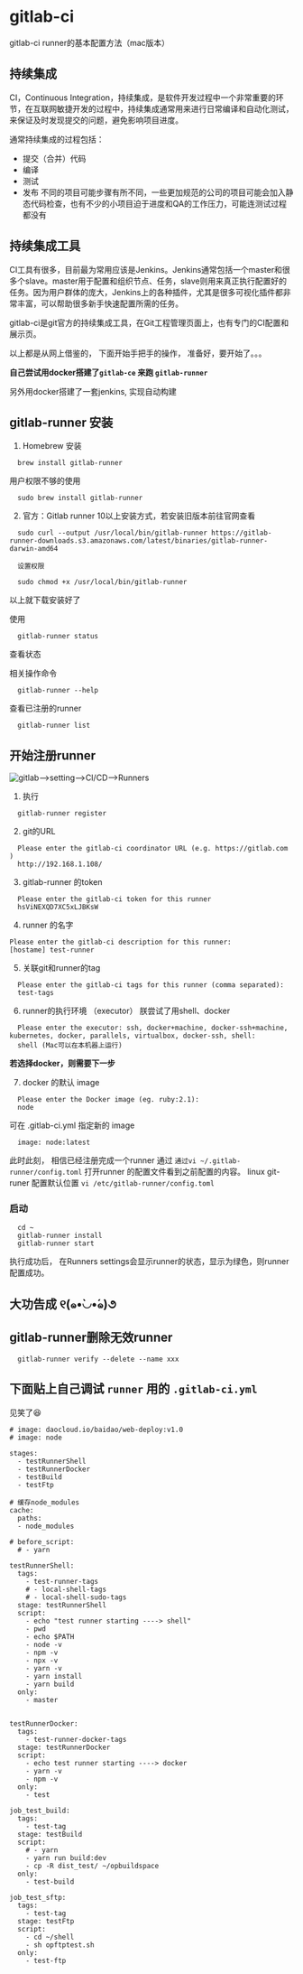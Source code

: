 # gitlab-ci

gitlab-ci runner的基本配置方法（mac版本）

## 持续集成
CI，Continuous Integration，持续集成，是软件开发过程中一个非常重要的环节，在互联网敏捷开发的过程中，持续集成通常用来进行日常编译和自动化测试，来保证及时发现提交的问题，避免影响项目进度。

通常持续集成的过程包括：

* 提交（合并）代码
* 编译
* 测试
* 发布
不同的项目可能步骤有所不同，一些更加规范的公司的项目可能会加入静态代码检查，也有不少的小项目迫于进度和QA的工作压力，可能连测试过程都没有


## 持续集成工具

CI工具有很多，目前最为常用应该是Jenkins。Jenkins通常包括一个master和很多个slave。master用于配置和组织节点、任务，slave则用来真正执行配置好的任务。因为用户群体的庞大，Jenkins上的各种插件，尤其是很多可视化插件都非常丰富，可以帮助很多新手快速配置所需的任务。

gitlab-ci是git官方的持续集成工具，在Git工程管理页面上，也有专门的CI配置和展示页。

以上都是从网上借鉴的， 下面开始手把手的操作， 准备好，要开始了。。。

**自己尝试用docker搭建了`gitlab-ce` 来跑 `gitlab-runner`**

另外用docker搭建了一套jenkins, 实现自动构建

## gitlab-runner 安装

1. Homebrew 安装

```
  brew install gitlab-runner
```
用户权限不够的使用
```
  sudo brew install gitlab-runner
```

2. 官方：Gitlab runner 10以上安装方式，若安装旧版本前往官网查看

```
  sudo curl --output /usr/local/bin/gitlab-runner https://gitlab-runner-downloads.s3.amazonaws.com/latest/binaries/gitlab-runner-darwin-amd64

  设置权限

  sudo chmod +x /usr/local/bin/gitlab-runner
```

以上就下载安装好了

使用
```
  gitlab-runner status
```

查看状态

相关操作命令

```
  gitlab-runner --help
```

查看已注册的runner
```
  gitlab-runner list
```

## 开始注册runner

![gitlab-->setting-->CI/CD-->Runners](./assets/img01.png "eg")

1. 执行
```
  gitlab-runner register
```

2. git的URL

```
  Please enter the gitlab-ci coordinator URL (e.g. https://gitlab.com )
  http://192.168.1.108/
```

3. gitlab-runner 的token

```
  Please enter the gitlab-ci token for this runner
  hsViNEXQD7XC5xLJBKsW
```

4. runner 的名字

```
Please enter the gitlab-ci description for this runner:
[hostame] test-runner
```

5. 关联git和runner的tag

```
  Please enter the gitlab-ci tags for this runner (comma separated):
  test-tags
```

6. runner的执行环境 （executor）
  朕尝试了用shell、docker

```
  Please enter the executor: ssh, docker+machine, docker-ssh+machine, kubernetes, docker, parallels, virtualbox, docker-ssh, shell:
  shell (Mac可以在本机器上运行)
```

**若选择docker，则需要下一步**

7. docker 的默认 image

```
  Please enter the Docker image (eg. ruby:2.1):
  node
```

可在 .gitlab-ci.yml 指定新的 image
```
  image: node:latest
```

此时此刻， 相信已经注册完成一个runner
通过 ` 通过vi ~/.gitlab-runner/config.toml ` 打开runner 的配置文件看到之前配置的内容。
linux git-runer 配置默认位置 `vi /etc/gitlab-runner/config.toml`

### 启动

```
  cd ~
  gitlab-runner install
  gitlab-runner start
```

执行成功后， 在Runners settings会显示runner的状态，显示为绿色，则runner配置成功。

## 大功告成 ୧(๑•̀◡•́๑)૭

## gitlab-runner删除无效runner
```
  gitlab-runner verify --delete --name xxx
```

## 下面贴上自己调试 `runner` 用的 `.gitlab-ci.yml`
见笑了😆

```
# image: daocloud.io/baidao/web-deploy:v1.0
# image: node

stages:
  - testRunnerShell
  - testRunnerDocker
  - testBuild
  - testFtp

# 缓存node_modules
cache:
  paths:
  - node_modules

# before_script:
  # - yarn

testRunnerShell:
  tags:
    - test-runner-tags
    # - local-shell-tags
    # - local-shell-sudo-tags
  stage: testRunnerShell
  script:
    - echo "test runner starting ----> shell"
    - pwd
    - echo $PATH
    - node -v
    - npm -v
    - npx -v
    - yarn -v 
    - yarn install
    - yarn build
  only:
    - master


testRunnerDocker:
  tags:
    - test-runner-docker-tags
  stage: testRunnerDocker
  script:
    - echo test runner starting ----> docker
    - yarn -v
    - npm -v
  only:
    - test

job_test_build:
  tags:
    - test-tag
  stage: testBuild
  script:
    # - yarn
    - yarn run build:dev
    - cp -R dist_test/ ~/opbuildspace
  only:
    - test-build

job_test_sftp:
  tags:
    - test-tag
  stage: testFtp
  script:
    - cd ~/shell
    - sh opftptest.sh
  only:
    - test-ftp
```





